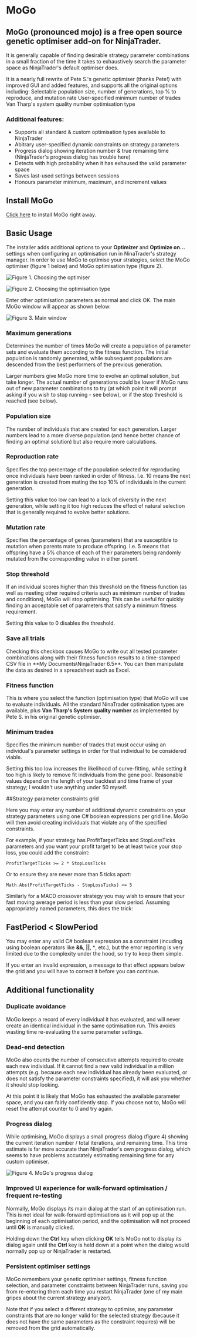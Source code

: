 # MoGo

## MoGo (pronounced mojo) is a free open source genetic optimiser add-on for NinjaTrader. 

It is generally capable of finding desirable strategy parameter combinations in a small fraction of the time it takes to exhaustively search the parameter space as NinjaTrader's default optimiser does.
 
It is a nearly full rewrite of Pete S.'s genetic optimiser (thanks Pete!) with improved GUI and added features, and supports all the original options including:
Selectable population size, number of generations, top % to reproduce, and mutation rate
User-specified minimum number of trades
Van Tharp's system quality number optimisation type
 
### Additional features:
* Supports all standard & custom optimisation types available to NinjaTrader
* Abitrary user-specified dynamic constraints on strategy parameters
* Progress dialog showing iteration number & true remaining time (NinjaTrader's progress dialog has trouble here)
* Detects with high probability when it has exhaused the valid parameter space
* Saves last-used settings between sessions
* Honours parameter minimum, maximum, and increment values

## Install MoGo

[Click here](http://cloud.github.com/downloads/celeretaudax/MoGo/MoGo_v1.1.zip) to install MoGo right away.


## Basic Usage

The installer adds additional options to your **Optimizer** and **Optimize on...** settings when configuring an optimisation run in NinaTrader's strategy manager. In order to use MoGo to optimise your strategies, select the MoGo optimiser (figure 1 below) and MoGo optimisation type (figure 2).
 
 

![Figure 1. Choosing the optimiser](http://i40.tinypic.com/2z3xnyh.png "Figure 1. Choosing the optimiser")

 

![Figure 2. Choosing the optimisation type](http://i39.tinypic.com/imo080.png "Figure 2. Choosing the optimisation type")

 
Enter other optimisation parameters as normal and click OK. The main MoGo window will appear as shown below:
 
 

![Figure 3. Main window](http://i40.tinypic.com/166lqvk.png "Figure 3. Main window")

### Maximum generations

Determines the number of times MoGo will create a population of parameter sets and evaluate them according to the fitness function. The initial population is randomly generated, while subsequent populations are descended from the best performers of the previous generation.
 
Larger numbers give MoGo more time to evolve an optimal solution, but take longer. The actual number of generations could be lower if MoGo runs out of new parameter combinations to try (at which point it will prompt asking if you wish to stop running - see below), or if the stop threshold is reached (see below).
 
### Population size

The number of individuals that are created for each generation. Larger numbers lead to a more diverse population (and hence better chance of finding an optimal solution) but also require more calculations.
 
### Reproduction rate

Specifies the top percentage of the population selected for reproducing once individuals have been ranked in order of fitness. I.e. 10 means the next generation is created from mating the top 10% of individuals in the current generation.
 
Setting this value too low can lead to a lack of diversity in the next generation, while setting it too high reduces the effect of natural selection that is generally required to evolve better solutions.
 
### Mutation rate

Specifies the percentage of genes (parameters) that are susceptible to mutation when parents mate to produce offspring. I.e. 5 means that offspring have a 5% chance of each of their parameters being randomly mutated from the corresponding value in either parent.
 
### Stop threshold

If an individual scores higher than this threshold on the fitness function (as well as meeting other required criteria such as minimum number of trades and conditions), MoGo will stop optimising. This can be useful for quickly finding an acceptable set of parameters that satisfy a minimum fitness requirement.
 
Setting this value to 0 disables the threshold.
 
### Save all trials

Checking this checkbox causes MoGo to write out all tested parameter combinations along with their fitness function results to a time-stamped CSV file in **My Documents\NinjaTrader 6.5\**. You can then manipulate the data as desired in a spreadsheet such as Excel.
 
### Fitness function

This is where you select the function (optimisation type) that MoGo will use to evaluate individuals. All the standard NinaTrader optimisation types are available, plus **Van Tharp's System quality number** as implemented by Pete S. in his original genetic optimiser.
 
### Minimum trades

Specifies the minimum number of trades that must occur using an individual's parameter settings in order for that individual to be considered viable.
 
Setting this too low increases the likelihood of curve-fitting, while setting it too high is likely to remove fit individuals from the gene pool. Reasonable values depend on the length of your backtest and time frame of your strategy; I wouldn't use anything under 50 myself.
 
##Strategy parameter constraints grid

Here you may enter any number of additional dynamic constraints on your strategy parameters using one C# boolean expressions per grid line. MoGo will then avoid creating individuals that violate any of the specified constraints.
 
For example, if your strategy has ProfitTargetTicks and StopLossTicks parameters and you want your profit target to be at least twice your stop loss, you could add the constraint:
 
`ProfitTargetTicks >= 2 * StopLossTicks`
 
 
Or to ensure they are never more than 5 ticks apart:
 
`Math.Abs(ProfitTargetTicks - StopLossTicks) <= 5`
 
 
Similarly for a MACD crossover strategy you may wish to ensure that your fast moving average period is less than your slow period. Assuming appropriately named parameters, this does the trick:
 
## FastPeriod < SlowPeriod
 
 
You may enter any valid C# boolean expression as a constraint (incuding using boolean operators like **&&**, **||**, **^**, etc.), but the error reporting is very limited due to the complexity under the hood, so try to keep them simple.
 
If you enter an invalid expression, a message to that effect appears below the grid and you will have to correct it before you can continue.
 
## Additional functionality

### Duplicate avoidance

MoGo keeps a record of every individual it has evaluated, and will never create an identical individual in the same optimisation run. This avoids wasting time re-evaluating the same parameter settings.
 
### Dead-end detection

MoGo also counts the number of consecutive attempts required to create each new individual. If it cannot find a new valid individual in a million attempts (e.g. because each new individual has already been evaluated, or does not satisfy the parameter constraints specified), it will ask you whether it should stop looking.
 
At this point it is likely that MoGo has exhausted the available parameter space, and you can fairly confidently stop. If you choose not to, MoGo will reset the attempt counter to 0 and try again. 
 
### Progress dialog

While optimising, MoGo displays a small progress dialog (figure 4) showing the current iteration number / total iterations, and remaining time. This time estimate is far more accurate than NinjaTrader's own progress dialog, which seems to have problems accurately estimating remaining time for any custom optimiser.
 
 

![Figure 4. MoGo's progress dialog](http://i42.tinypic.com/33cb21t.png "Figure 4. MoGo's progress dialog")

 
 
### Improved UI experience for walk-forward optimisation / frequent re-testing

Normally, MoGo displays its main dialog at the start of an optimisation run. This is not ideal for walk-forward optimisations as it will pop up at the beginning of each optimisation period, and the optimisation will not proceed until **OK** is manually clicked.
 
Holding down the **Ctrl** key when clicking **OK** tells MoGo not to display its dialog again until the **Ctrl** key is held down at a point when the dialog would normally pop up or NinjaTrader is restarted. 
 
### Persistent optimiser settings

MoGo remembers your genetic optimiser settings, fitness function selection, and parameter constraints between NinjaTrader runs, saving you from re-entering them each time you restart NinjaTrader (one of my main gripes about the current strategy analyzer).
 
Note that if you select a different strategy to optimise, any parameter constraints that are no longer valid for the selected strategy (because it does not have the same parameters as the constraint requires) will be removed from the grid automatically.